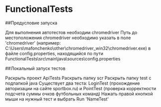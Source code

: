 # FunctionalTests

##Предусловие запуска

Для выполнения автотестов необходим chromedriver
Путь до местоположения chromedriver необходимо указать в поле 'chromedriver' 
   (например: C:\\Users\\mafonchenko\\other\\chromedriver_win32\\chromedriver.exe) 
   в файле config.properties, находящийся по пути FunctionalTests\src\main\java\sources\config.properties


##Локальный запуск тестов

Раскрыть проект ApiTests
Раскрыть папку scr
Раскрыть папку test с подпапкой java
Существует два теста: LoginTest (прохождение авторизации на сайте sportbox.ru) 
и PointTest (проверка корректности подсчета суммы очков футбольных команд)
Нажать правой кнопкой мыши на нужный тест и выбрать Run 'NameTest'
